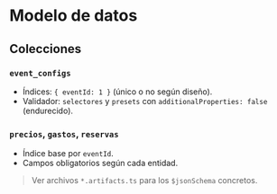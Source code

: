 
# Modelo de datos

## Colecciones

### `event_configs`
- Índices: `{ eventId: 1 }` (único o no según diseño).
- Validador: `selectores` y `presets` con `additionalProperties: false` (endurecido).

### `precios`, `gastos`, `reservas`
- Índice base por `eventId`.
- Campos obligatorios según cada entidad.

> Ver archivos `*.artifacts.ts` para los `$jsonSchema` concretos.
